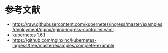 # 参考文献
- https://raw.githubusercontent.com/kubernetes/ingress/master/examples/deployment/nginx/nginx-ingress-controller.yaml
- [kubernetes 1.6.1](https://jicki.me/2017/04/11/kargo-k8s-1.6.1/)
- https://github.com/nginxinc/kubernetes-ingress/tree/master/examples/complete-example
